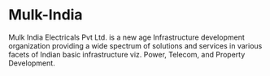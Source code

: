 Mulk-India
==========

Mulk India Electricals Pvt Ltd. is a new age Infrastructure development organization providing a wide spectrum of solutions and services in various facets of Indian basic infrastructure viz. Power, Telecom, and Property Development.
